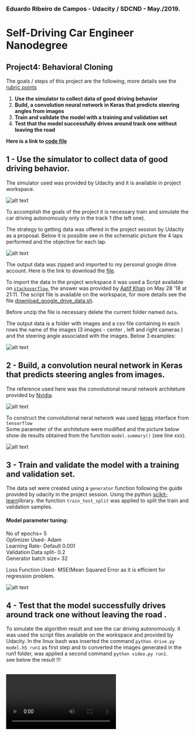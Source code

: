 ### Eduardo Ribeiro de Campos - Udacity / SDCND - May./2019.


# Self-Driving Car Engineer Nanodegree

## **Project4: Behavioral Cloning** 


[//]: # (Image References)

[image1]: ./images/udacity_simulator.jpg
[image2]: ./images/dataset_images.jpg
[image3]: ./images/training_process.jpg
[image4]: ./images/cnn-architecture.jpg
[image5]: ./images/model_summary.jpg
[image6]: ./images/model_mean_squared_error_loss.jpg
[image7]: ./images/video.jpg

 

The goals / steps of this project are the following, more details see the [rubric points](https://review.udacity.com/#!/rubrics/1968/view) 

1. **Use the simulator to collect data of good driving behavior**<br/> 
2. **Build, a convolution neural network in Keras that predicts steering angles from images**<br/> 
3. **Train and validate the model with a training and validation set**<br/> 
4. **Test that the model successfully drives around track one without leaving the road**<br/> 
 

**Here is a link to [code file](./model.py)**

## 1 - Use the simulator to collect data of good driving behavior.

The simulator used was provided by Udacity and it is available in project workspace. 

![alt text][image1]

To accomplish the goals of the project it is necessary train and simulate the car driving autonomously only in the track 1 (the left one).

The strategy to getting data was offered in the project session by Udacity as a proposal. Below it is possible see in the schematic picture the 4 laps performed and the objective for each lap.

![alt text][image3]

The output data was zipped and imported to my personal google drive account. Here is the link to download the [file](https://drive.google.com/file/d/16wo6T1mjTcNS6QnCiLscyo8yJAqEPnOU/view?usp=sharing).

To import the data in the project workspace it was used a Script available on [`stackoverflow`](https://stackoverflow.com/questions/25010369/wget-curl-large-file-from-google-drive), the answer was provided by
[Aatif Khan](https://stackoverflow.com/users/3292493/aatif-khan) on May 28 '18 at 21:11. The script file is available on the workspace, for more details see the file [download_google_drive_data.sh](./download_google_drive_data.sh).

Before unzip the file is necessary delete the current folder named `data`.

The output data is a folder with images and a csv file containing in each rows the name of the images (3 images - center , left and right cameras ) and the steering angle associated with the images.
Below 3 examples:

![alt text][image2]


## 2 - Build, a convolution neural network in Keras that predicts steering angles from images.


The reference used here was the convolutional neural network architeture provided by [Nvidia](https://devblogs.nvidia.com/deep-learning-self-driving-cars/).


![alt text][image4]


To construct the convolutional neral network was used [keras](https://www.tensorflow.org/guide/keras) interface from `tensorflow`<br/> 
Some parameter of the architeture were modified and the picture below show de results obtained from the function `model.summary()` (see line xxx).


![alt text][image5]



## 3 - Train and validate the model with a training and validation set.

The data set were created using a `generator` function following the guide provided by udacity in the project session. Using the python  [scikit-learn](https://scikit-learn.org/stable/)library. the function `train_test_split` was applied to split the train and validation samples.

#### Model parameter tuning:
No of epochs= 5<br/> 
Optimizer Used- Adam<br/> 
Learning Rate- Default 0.001<br/> 
Validation Data split- 0.2<br/> 
Generator batch size= 32<br/> 

Loss Function Used- MSE(Mean Squared Error as it is efficient for regression problem.

![alt text][image6]


## 4 - Test that the model successfully drives around track one without leaving the road .

To simulate the algorithm result and see the car driving autonomously. it was used the script files available on the workspace and provided by Udacity. In the linux bash was inserted the command `python drive.py model.h5 run1` as first step and to converted the images generated in the run1 folder, was applied a second command  `python video.py run1`. <br/> see below the result !!!

<br/> 

<video controls src="./video.mp4"/>
